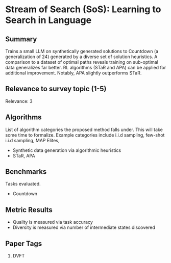# Stream of Search (SoS): Learning to Search in Language

## Summary

Trains a small LLM on synthetically generated solutions to Countdown (a generalization of 24) generated by a diverse set of solution heuristics. A comparison to a dataset of optimal paths reveals training on sub-optimal data generalizes far better. RL algorithms (STaR and APA) can be applied for additional improvement. Notably, APA slightly outperforms STaR.

## Relevance to survey topic (1-5)

Relevance: 3

## Algorithms

List of algorithm categories the proposed method falls under. This will take some time to formalize. Example categories include i.i.d sampling, few-shot i.i.d sampling, MAP Elites, 

- Synthetic data generation via algorithmic heuristics
- STaR, APA

## Benchmarks

Tasks evaluated.

- Countdown

## Metric Results

- Quality is measured via task accuracy
- Diversity is measured via number of intermediate states discovered

## Paper Tags

1. DVFT
